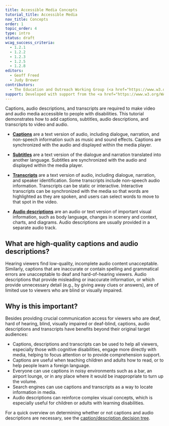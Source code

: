 ```yaml
---
title: Accessible Media Concepts
tutorial_title: Accessible Media
nav_title: Concepts
order: 1
topic_order: 4
type: intro
status: draft
wcag_success_criteria:
  - 1.2.1
  - 1.2.2
  - 1.2.3
  - 1.2.5
  - 1.2.8
editors:
  - Geoff Freed
  - Judy Brewer
contributors:
  - The Education and Outreach Working Group (<a href="https://www.w3.org/WAI/EO/">EOWG</a>)
support: Developed with support from the <a href="https://www.w3.org/WAI/WCAGTA/">U.S. Access Board, WCAG TA Project</a>
---
```


Captions, audio descriptions, and transcripts are required to make video and audio media accessible to people with disabilities. This tutorial demonstrates how to add captions, subtitles, audio descriptions, and transcripts to video and audio.

-   [**Captions**](production-captions.html) are a text version of audio, including dialogue, narration, and non-speech information such as music and sound effects. Captions are synchronized with the audio and displayed within the media player.

-   [**Subtitles**](subtitles.html) are a text version of the dialogue and narration translated into another language. Subtitles are synchronized with the audio and displayed within the media player.

-   [**Transcripts**](transcript.html) are a text version of audio, including dialogue, narration, and speaker identification. Some transcripts include non-speech audio information. Transcripts can be static or interactive. Interactive transcripts can be synchronized with the media so that words are highlighted as they are spoken, and users can select words to move to that spot in the video.

-   [**Audio descriptions**](production-audio-description.html) are an audio or text version of important visual information, such as body language, changes in scenery and context, charts, and diagrams. Audio descriptions are usually provided in a separate audio track.

## What are high-quality captions and audio descriptions?

Hearing viewers find low-quality, incomplete audio content unacceptable. Similarly, captions that are inaccurate or contain spelling and grammatical errors are unacceptable to deaf and hard-of-hearing viewers. Audio descriptions that provide misleading or inaccurate information, or which provide unnecessary detail (e.g., by giving away clues or answers), are of limited use to viewers who are blind or visually impaired.

## Why is this important?

Besides providing crucial communication access for viewers who are deaf, hard of hearing, blind, visually impaired or deaf-blind, captions, audio descriptions and transcripts have benefits beyond their original target
audiences:

-   Captions, descriptions and transcripts can be used to help all viewers, especially those with cognitive disabilities, engage more directly with media, helping to focus attention or to provide comprehension support.
-   Captions are useful when teaching children and adults how to read,
    or to help people learn a foreign language.
-   Everyone can use captions in noisy
    environments such as a bar, an airport lounge, or in any place
    where it would be inappropriate to turn up the volume.
-   Search engines can use captions and transcripts as a way to locate information in media.
-   Audio descriptions can reinforce complex visual concepts, which is
    especially useful for children or adults with learning disabilities.

For a quick overview on determining whether or not captions and audio
descriptions are necessary, see the [caption/description decision
tree](decision-tree.html).
